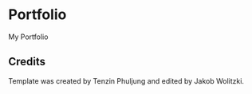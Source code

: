 # Portfolio 
My Portfolio
## Credits
Template was created by Tenzin Phuljung and edited by Jakob Wolitzki.
